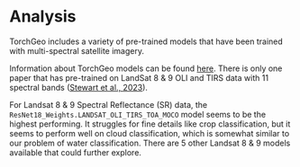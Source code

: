 # Analysis

TorchGeo includes a variety of pre-trained models that have been trained with multi-spectral satellite imagery.

Information about TorchGeo models can be found [here](https://torchgeo.readthedocs.io/en/stable/api/models.html). There is only one paper that has pre-trained on LandSat 8 & 9 OLI and TIRS data with 11 spectral bands ([Stewart et al., 2023](https://arxiv.org/pdf/2306.09424.pdf)).

For Landsat 8 & 9 Spectral Reflectance (SR) data, the `ResNet18_Weights.LANDSAT_OLI_TIRS_TOA_MOCO` model seems to be the highest performing. It struggles for fine details like crop classification, but it seems to perform well on cloud classification, which is somewhat similar to our problem of water classification. There are 5 other Landsat 8 & 9 models available that could further explore.